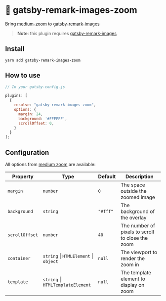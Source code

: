 
# 👀 gatsby-remark-images-zoom

Bring [medium-zoom](https://github.com/francoischalifour/medium-zoom) to [gatsby-remark-images](https://www.gatsbyjs.org/packages/gatsby-remark-images/)

> **Note**: this plugin requires [gatsby-remark-images](https://www.gatsbyjs.org/packages/gatsby-remark-images/)

## Install

`yarn add gatsby-remark-images-zoom`

## How to use

```js
// In your gatsby-config.js

plugins: [
  {
    resolve: "gatsby-remark-images-zoom",
    options: {
      margin: 24,
      background: '#FFFFFF',
      scrollOffset: 0,
    }
  }
];
```

## Configuration

All options from [medium zoom](https://github.com/francoischalifour/medium-zoom) are available:

| Property       | Type                                  | Default  | Description                                      |
| -------------- | ------------------------------------- | -------- | ------------------------------------------------ |
| `margin`       | `number`                              | `0`      | The space outside the zoomed image               |
| `background`   | `string`                              | `"#fff"` | The background of the overlay                    |
| `scrollOffset` | `number`                              | `40`     | The number of pixels to scroll to close the zoom |
| `container`    | `string` \| `HTMLElement` \| `object` | `null`   | The viewport to render the zoom in               |
| `template`     | `string` \| `HTMLTemplateElement`     | `null`   | The template element to display on zoom          |
